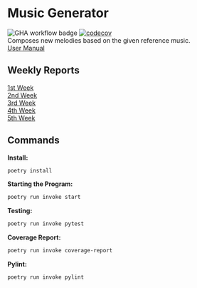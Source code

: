 # Music Generator
![GHA workflow badge](https://github.com/sohvip/tiralabra/workflows/CI/badge.svg)
[![codecov](https://codecov.io/github/sohvip/tiralabra/branch/main/graph/badge.svg?token=RO1L6GH33V)](https://codecov.io/github/sohvip/tiralabra)  
Composes new melodies based on the given reference music.  
[User Manual](https://github.com/sohvip/tiralabra/blob/main/documentation/user_manual.md)
## Weekly Reports
[1st Week](https://github.com/sohvip/tiralabra/blob/main/documentation/weekly_reports/weekly_report_1.md)  
[2nd Week](https://github.com/sohvip/tiralabra/blob/main/documentation/weekly_reports/weekly_report_2.md)  
[3rd Week](https://github.com/sohvip/tiralabra/blob/main/documentation/weekly_reports/weekly_report_3.md)  
[4th Week](https://github.com/sohvip/tiralabra/blob/main/documentation/weekly_reports/weekly_report_4.md)  
[5th Week](https://github.com/sohvip/tiralabra/blob/main/documentation/weekly_reports/weekly_report_5.md) 
## Commands
**Install:**  
```bash
poetry install
```  
**Starting the Program:**  
```bash
poetry run invoke start
```  
**Testing:**  
```bash
poetry run invoke pytest
```  
**Coverage Report:**  
```bash
poetry run invoke coverage-report
```  
**Pylint:**  
```bash
poetry run invoke pylint
```  



